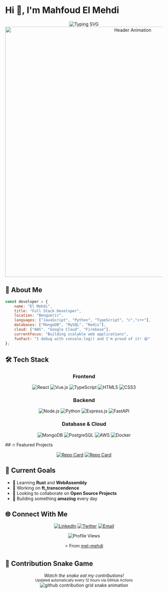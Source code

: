 # Hi 👋, I'm Mahfoud El Mehdi

<div align="center">
  <img src="https://readme-typing-svg.herokuapp.com?font=Fira+Code&size=30&duration=3000&pause=1000&color=58A6FF&center=true&vCenter=true&width=600&lines=Full+Stack+Developer;Problem+Solver;Always+Learning+New+Tech" alt="Typing SVG" />
</div>

<div align="center">
  <img src="https://github.com/mel-mehdi/mel-mehdi/raw/main/assets/header.gif" width="800" alt="Header Animation" />
</div>

## 🚀 About Me

```javascript
const developer = {
    name: "El Mehdi",
    title: "Full Stack Developer",
    location: "Benguerir",
    languages: ["JavaScript", "Python", "TypeScript", "c","c++"],
    databases: ["MongoDB", "MySQL", "Redis"],
    cloud: ["AWS", "Google Cloud", "Firebase"],
    currentFocus: "Building scalable web applications",
    funFact: "I debug with console.log() and I'm proud of it! 😄"
};
```

## 🛠️ Tech Stack

<div align="center">

### Frontend
![React](https://img.shields.io/badge/react-%2320232a.svg?style=for-the-badge&logo=react&logoColor=%2361DAFB)
![Vue.js](https://img.shields.io/badge/vuejs-%2335495e.svg?style=for-the-badge&logo=vuedotjs&logoColor=%234FC08D)
![TypeScript](https://img.shields.io/badge/typescript-%23007ACC.svg?style=for-the-badge&logo=typescript&logoColor=white)
![HTML5](https://img.shields.io/badge/html5-%23E34F26.svg?style=for-the-badge&logo=html5&logoColor=white)
![CSS3](https://img.shields.io/badge/css3-%231572B6.svg?style=for-the-badge&logo=css3&logoColor=white)

### Backend
![Node.js](https://img.shields.io/badge/node.js-6DA55F?style=for-the-badge&logo=node.js&logoColor=white)
![Python](https://img.shields.io/badge/python-3670A0?style=for-the-badge&logo=python&logoColor=ffdd54)
![Express.js](https://img.shields.io/badge/express.js-%23404d59.svg?style=for-the-badge&logo=express&logoColor=%2361DAFB)
![FastAPI](https://img.shields.io/badge/FastAPI-005571?style=for-the-badge&logo=fastapi)

### Database & Cloud
![MongoDB](https://img.shields.io/badge/MongoDB-%234ea94b.svg?style=for-the-badge&logo=mongodb&logoColor=white)
![PostgreSQL](https://img.shields.io/badge/postgres-%23316192.svg?style=for-the-badge&logo=postgresql&logoColor=white)
![AWS](https://img.shields.io/badge/AWS-%23FF9900.svg?style=for-the-badge&logo=amazon-aws&logoColor=white)
![Docker](https://img.shields.io/badge/docker-%230db7ed.svg?style=for-the-badge&logo=docker&logoColor=white)

</div>
## 🔥 Featured Projects

<div align="center">

[![Repo Card](https://github-readme-stats.vercel.app/api/pin/?username=mel-mehdi&repo=watch_together&theme=tokyonight&hide_border=true)](https://github.com/mel-mehdi/watch_together)
[![Repo Card](https://github-readme-stats.vercel.app/api/pin/?username=mel-mehdi&repo=inception&theme=tokyonight&hide_border=true)](https://github.com/mel-mehdi/inception)

</div>

## 🎯 Current Goals

- 🌱 Learning **Rust** and **WebAssembly**
- 🔭 Working on **ft_transcendence**
- 👯 Looking to collaborate on **Open Source Projects**
- 🎪 Building something **amazing** every day

## 🌐 Connect With Me

<div align="center">

[![LinkedIn](https://img.shields.io/badge/LinkedIn-%230077B5.svg?logo=linkedin&logoColor=white&style=for-the-badge)](https://linkedin.com/in/el-mehdi-mahfoud)
[![Twitter](https://img.shields.io/badge/Twitter-%231DA1F2.svg?logo=Twitter&logoColor=white&style=for-the-badge)](https://twitter.com/Mehdi84621333)
[![Email](https://img.shields.io/badge/Email-D14836?style=for-the-badge&logo=gmail&logoColor=white)](mailto:mehdimahfoud321@gmail.com)

</div>

<div align="center">
  <img src="https://komarev.com/ghpvc/?username=mel-mehdi&color=58a6ff&style=for-the-badge&label=Profile+Views" alt="Profile Views" />
  
  ⭐️ From [mel-mehdi](https://github.com/mel-mehdi)
</div>

## 🐍 Contribution Snake Game
<div align="center">
  <i>Watch the snake eat my contributions!</i><br/>
  <sub>Updated automatically every 12 hours via GitHub Actions</sub>
</div>

<!-- Snake Game Animation -->
<div align="center">
  <picture>
    <source media="(prefers-color-scheme: dark)" srcset="https://raw.githubusercontent.com/mel-mehdi/README/output/github-contribution-grid-snake-dark.svg">
    <source media="(prefers-color-scheme: light)" srcset="https://raw.githubusercontent.com/mel-mehdi/README/output/github-contribution-grid-snake.svg">
    <img alt="github contribution grid snake animation" src="https://raw.githubusercontent.com/mel-mehdi/README/output/github-contribution-grid-snake.svg">
  </picture>
</div>
